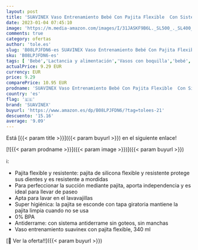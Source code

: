 ```yaml
---
layout: post
title: 'SUAVINEX Vaso Entrenamiento Bebé Con Pajita Flexible  Con Sistema Antiderrame  Para Bebés +18 Meses  Apto Para Lavavajillas  Color Azul  340 ml  1 Unidad  Paquete de 1 '
date: 2023-01-04 07:45:10
image: 'https://m.media-amazon.com/images/I/31JASKF9B6L._SL500_._SL400_.jpg'
comments: true
category: ofertas
author: 'tole.es'
slug: 'B08LPJFDN6-es SUAVINEX Vaso Entrenamiento Bebé Con Pajita Flexible Con...'
sku: 'B08LPJFDN6-es'
tags: [ 'Bebé','Lactancia y alimentación','Vasos con boquilla','bebé','bebés','suavinex','🇪🇸', ]
actualPrice: 9.29 EUR
currency: EUR
price: 9.29
comparePrice: 10.95 EUR
prodname: 'SUAVINEX Vaso Entrenamiento Bebé Con Pajita Flexible  Con Sistema Antiderrame  Para Bebés +18 Meses  Apto Para Lavavajillas  Color Azul  340 ml  1 Unidad  Paquete de 1 '
country: 'es'
flag: '🇪🇸'
brand: 'SUAVINEX'
buyurl: 'https://www.amazon.es/dp/B08LPJFDN6/?tag=tolees-21'
descuento: '15.16'
average: '9.09'
---
```


Está [{{< param title >}}]({{< param buyurl >}}) en el siguiente enlace!

[![{{< param prodname >}}]({{< param image >}})]({{< param buyurl >}})

ℹ️:

- Pajita flexible y resistente: pajita de silicona flexible y resistente protege sus dientes y es resistente a mordidas
- Para perfeccionar la succión mediante pajita, aporta independencia y es ideal para llevar de paseo
- Apta para lavar en el lavavajillas
- Super higiénica: la pajita se esconde con tapa giratoria mantiene la pajita limpia cuando no se usa
- 0% BPA
- Antiderrame: con sistema antiderrame sin goteos, sin manchas
- Vaso entrenamiento suavinex con pajita flexible, 340 ml

[🛒 Ver la oferta!!]({{< param buyurl >}})
